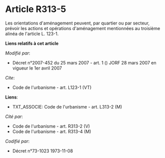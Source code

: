 # Article R313-5

Les orientations d'aménagement peuvent, par quartier ou par secteur, prévoir les actions et opérations d'aménagement
mentionnées au troisième alinéa de l'article L. 123-1.

**Liens relatifs à cet article**

_Modifié par_:

  - Décret n°2007-452 du 25 mars 2007 - art. 1 () JORF 28 mars 2007 en vigueur le 1er avril 2007

_Cite_:

  - Code de l'urbanisme - art. L123-1 (VT)

**Liens**:

  - TXT_ASSOCIE: Code de l'urbanisme - art. L313-2 (M)

_Cité par_:

  - Code de l'urbanisme - art. R313-2 (V)
  - Code de l'urbanisme - art. R313-4 (M)

_Codifié par_:

  - Décret n°73-1023 1973-11-08
